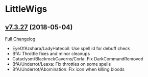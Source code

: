 # LittleWigs

## [v7.3.27](https://github.com/BigWigsMods/LittleWigs/tree/v7.3.27) (2018-05-04)
[Full Changelog](https://github.com/BigWigsMods/LittleWigs/compare/v7.3.26...v7.3.27)

- EyeOfAzshara/LadyHatecoil: Use spell id for debuff check  
- BfA: Throttle fixes and minor cleanups  
- Cataclysm/BlackrockCaverns/Corla: Fix DarkCommandRemoved  
- BfA/Underrot/Leaxa: Fix throttles on some spells  
- BfA/Underrot/Abomination: Fix icon when killing bloods  
